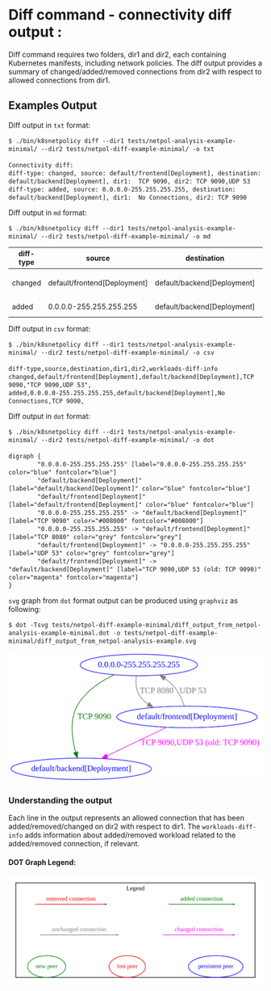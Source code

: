 # Diff command - connectivity diff output :

Diff command requires two folders, dir1 and dir2, each containing Kubernetes manifests, including network policies. 
The diff output provides a summary of changed/added/removed connections from dir2 with respect to allowed connections from dir1.

## Examples Output 

Diff output in `txt` format:
```
$ ./bin/k8snetpolicy diff --dir1 tests/netpol-analysis-example-minimal/ --dir2 tests/netpol-diff-example-minimal/ -o txt

Connectivity diff:
diff-type: changed, source: default/frontend[Deployment], destination: default/backend[Deployment], dir1:  TCP 9090, dir2: TCP 9090,UDP 53
diff-type: added, source: 0.0.0.0-255.255.255.255, destination: default/backend[Deployment], dir1:  No Connections, dir2: TCP 9090
```

Diff output in `md` format:
```
$ ./bin/k8snetpolicy diff --dir1 tests/netpol-analysis-example-minimal/ --dir2 tests/netpol-diff-example-minimal/ -o md
```

| diff-type | source | destination | dir1 | dir2 | workloads-diff-info |
|-----------|--------|-------------|------|------|---------------------|
| changed | default/frontend[Deployment] | default/backend[Deployment] | TCP 9090 | TCP 9090,UDP 53 |  |
| added | 0.0.0.0-255.255.255.255 | default/backend[Deployment] | No Connections | TCP 9090 |  |

Diff output in `csv` format:
```
$ ./bin/k8snetpolicy diff --dir1 tests/netpol-analysis-example-minimal/ --dir2 tests/netpol-diff-example-minimal/ -o csv

diff-type,source,destination,dir1,dir2,workloads-diff-info
changed,default/frontend[Deployment],default/backend[Deployment],TCP 9090,"TCP 9090,UDP 53",
added,0.0.0.0-255.255.255.255,default/backend[Deployment],No Connections,TCP 9090,
```

Diff output in `dot` format:
```
$ ./bin/k8snetpolicy diff --dir1 tests/netpol-analysis-example-minimal/ --dir2 tests/netpol-diff-example-minimal/ -o dot

digraph {
        "0.0.0.0-255.255.255.255" [label="0.0.0.0-255.255.255.255" color="blue" fontcolor="blue"]
        "default/backend[Deployment]" [label="default/backend[Deployment]" color="blue" fontcolor="blue"]
        "default/frontend[Deployment]" [label="default/frontend[Deployment]" color="blue" fontcolor="blue"]
        "0.0.0.0-255.255.255.255" -> "default/backend[Deployment]" [label="TCP 9090" color="#008000" fontcolor="#008000"]
        "0.0.0.0-255.255.255.255" -> "default/frontend[Deployment]" [label="TCP 8080" color="grey" fontcolor="grey"]
        "default/frontend[Deployment]" -> "0.0.0.0-255.255.255.255" [label="UDP 53" color="grey" fontcolor="grey"]
        "default/frontend[Deployment]" -> "default/backend[Deployment]" [label="TCP 9090,UDP 53 (old: TCP 9090)" color="magenta" fontcolor="magenta"]
}
```

`svg` graph from `dot` format output can be produced using `graphviz` as following:

```
$ dot -Tsvg tests/netpol-diff-example-minimal/diff_output_from_netpol-analysis-example-minimal.dot -o tests/netpol-diff-example-minimal/diff_output_from_netpol-analysis-example.svg

```
![svg graph](./diff_example_svg.svg)

### Understanding the output
Each line in the output represents an allowed connection that has been added/removed/changed on dir2 with respect to dir1. The `workloads-diff-info` adds information about added/removed workload related to the added/removed connection, if relevant.

#### DOT Graph Legend:

![svg legend](./legend.svg)